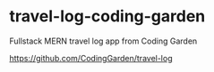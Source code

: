 # travel-log-coding-garden
Fullstack MERN travel log app from Coding Garden

https://github.com/CodingGarden/travel-log
